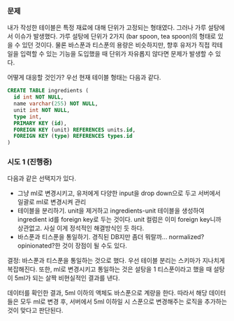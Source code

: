 ### 문제
내가 작성한 테이블은 특정 재료에 대해 단위가 고정되는 형태였다. 그러나 가루 설탕에서 이슈가 발생했다. 가루 설탕에 단위가 2가지 (bar spoon, tea spoon)의 형태로 있을 수 있던 것이다. 물론 바스푼과 티스푼의 용량은 비슷하지만, 향후 유저가 직접 칵테일을 입력할 수 있는 기능을 도입했을 때 단위가 자유롭지 않다면 문제가 발생할 수 있다. 

어떻게 대응할 것인가?
우선 현재 테이블 형태는 다음과 같다.

```sql
CREATE TABLE ingredients (
  id int NOT NULL,
  name varchar(255) NOT NULL,
  unit int NOT NULL,
  type int,
  PRIMARY KEY (id),
  FOREIGN KEY (unit) REFERENCES units.id,
  FOREIGN KEY (type) REFERENCES types.id
)
```

### 시도 1 (진행중)
다음과 같은 선택지가 있다.
- 그냥 ml로 변경시키고, 유저에게 다양한 input을 drop down으로 두고 서버에서 일괄로 ml로 변경시켜 관리
- 테이블을 분리하기. unit을 제거하고 ingredients-unit 테이블을 생성하여 ingredient id를 foreign key로 두는 것이다. unit 컬럼은 이미 foreign key니까 상관없고. 사실 이게 정석적인 해결방식인 듯 하다.
- 바스푼과 티스푼을 통일하기. 경직된 DB지만 좀더 뭐랄까... normalized? opinionated?한 것이 장점이 될 수도 있다.

결정: 바스푼과 티스푼을 통일하는 것으로 했다. 우선 테이블 분리는 스키마가 지나치게 복잡해진다. 또한, ml로 변경시키고 통일하는 것은 설탕을 1 티스푼이라고 했을 때 설탕이 5ml가 되는 살짝 비현실적인 결과를 낸다.

데이터를 확인한 결과, 5ml 이하의 액체도 바스푼으로 계량을 한다. 따라서 해당 데이터들은 모두 ml로 변경 후, 서버에서 5ml 이하일 시 스푼으로 변경해주는 로직을 추가하는 것이 맞다고 판단된다.
